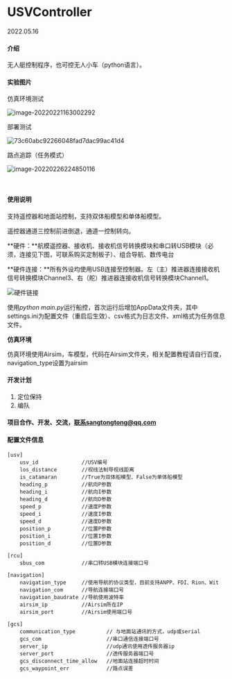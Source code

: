 # USVController

2022.05.16

#### 介绍

无人艇控制程序，也可控无人小车（python语言）。

#### 实验图片

仿真环境测试

![image-20220221163002292](https://gitee.com/sttdo/picture/raw/master/img/2022/02/image-20220221163002292.png)

部署测试

![73c60abc92266048fad7dac99ac41d4](https://gitee.com/sttdo/picture/raw/master/img/2022/05/73c60abc92266048fad7dac99ac41d4.jpg)

路点追踪（任务模式）

![image-20220226224850116](https://gitee.com/sttdo/picture/raw/master/img/2022/02/image-20220226224850116.png)

​		

#### 使用说明

支持遥控器和地面站控制，支持双体船模型和单体船模型。

遥控器通道三控制前进倒退，通道一控制转向。

**硬件：**航模遥控器、接收机、接收机信号转换模块和串口转USB模块（必须，连接见下图，可联系购买定制板子）、组合导航、数传电台

**硬件连接：**所有外设均使用USB连接至控制器。左（主）推进器连接接收机信号转换模块Channel3、右（舵）推进器连接收机信号转换模块Channel1。



![硬件链接](https://gitee.com/sttdo/picture/raw/master/img/2022/05/硬件链接.png)

使用*python main.py*运行船控，首次运行后增加AppData文件夹，其中settings.ini为配置文件（重启后生效）、csv格式为日志文件、xml格式为任务信息文件。

**仿真环境**

仿真环境使用Airsim，车模型，代码在Airsim文件夹，相关配置教程请自行百度，navigation_type设置为airsim



#### 开发计划

1. 定位保持
2. 编队



#### 项目合作、开发、交流，联系sangtongtong@qq.com



#### **配置文件信息**

```
[usv]
	usv_id				//USV编号
	los_distance  	 	//视线法制导视线距离
	is_catamaran   		//True为双体船模型、False为单体船模型
	heading_p   		//航向P参数
	heading_i  		 	//航向I参数
	heading_d  		 	//航向D参数
	speed_p   			//速度P参数
	speed_i  			//速度I参数
	speed_d   			//速度D参数
	position_p  		//位置P参数
	position_i   		//位置I参数
	position_d  		//位置D参数

[rcu]
	sbus_com 			//串口转USB模块连接端口号

[navigation]
	navigation_type		//使用导航的协议类型，目前支持ANPP、FDI、Rion、Wit
	navigation_com		//导航连接端口号
	navigation_baudrate //导航使用波特率
	airsim_ip 			//Airsim所在IP
	airsim_port 		//Airsim使用端口号

[gcs]
	communication_type 			// 与地面站通讯的方式，udp或serial
	gcs_com						//串口通信连接端口号
	server_ip 					//udp通讯使用透传服务器ip
	server_port					//透传服务器端口号
	gcs_disconnect_time_allow 	//地面站连接超时时间
	gcs_waypoint_err 			//路点误差
```

